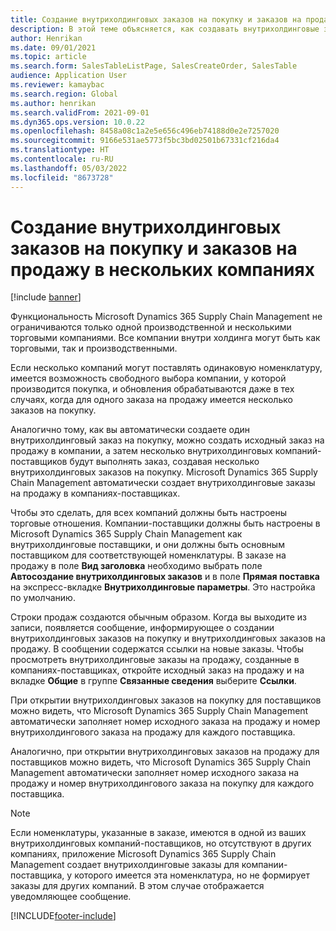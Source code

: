 ```yaml
---
title: Создание внутрихолдинговых заказов на покупку и заказов на продажу в нескольких компаниях
description: В этой теме объясняется, как создавать внутрихолдинговые заказы на покупку или заказы на продажу в нескольких компаниях
author: Henrikan
ms.date: 09/01/2021
ms.topic: article
ms.search.form: SalesTableListPage, SalesCreateOrder, SalesTable
audience: Application User
ms.reviewer: kamaybac
ms.search.region: Global
ms.author: henrikan
ms.search.validFrom: 2021-09-01
ms.dyn365.ops.version: 10.0.22
ms.openlocfilehash: 8458a08c1a2e5e656c496eb74188d0e2e7257020
ms.sourcegitcommit: 9166e531ae5773f5bc3bd02501b67331cf216da4
ms.translationtype: HT
ms.contentlocale: ru-RU
ms.lasthandoff: 05/03/2022
ms.locfileid: "8673728"
---
```

# <a name="creating-intercompany-purchase-and-sales-orders-in-several-companies"></a>Создание внутрихолдинговых заказов на покупку и заказов на продажу в нескольких компаниях

[!include [banner](../../includes/banner.md)]

Функциональность Microsoft Dynamics 365 Supply Chain Management не ограничиваются только одной производственной и несколькими торговыми компаниями. Все компании внутри холдинга могут быть как торговыми, так и производственными.

Если несколько компаний могут поставлять одинаковую номенклатуру, имеется возможность свободного выбора компании, у которой производится покупка, и обновления обрабатываются даже в тех случаях, когда для одного заказа на продажу имеется несколько заказов на покупку.

Аналогично тому, как вы автоматически создаете один внутрихолдинговый заказ на покупку, можно создать исходный заказ на продажу в компании, а затем несколько внутрихолдинговых компаний-поставщиков будут выполнять заказ, создавая несколько внутрихолдинговых заказов на покупку. Microsoft Dynamics 365 Supply Chain Management автоматически создает внутрихолдинговые заказы на продажу в компаниях-поставщиках.

Чтобы это сделать, для всех компаний должны быть настроены торговые отношения. Компании-поставщики должны быть настроены в Microsoft Dynamics 365 Supply Chain Management как внутрихолдинговые поставщики, и они должны быть основным поставщиком для соответствующей номенклатуры. В заказе на продажу в поле **Вид заголовка** необходимо выбрать поле **Автосоздание внутрихолдинговых заказов** и в поле **Прямая поставка** на экспресс-вкладке **Внутрихолдинговые параметры**. Это настройка по умолчанию.

Строки продаж создаются обычным образом. Когда вы выходите из записи, появляется сообщение, информирующее о создании внутрихолдинговых заказов на покупку и внутрихолдинговых заказов на продажу. В сообщении содержатся ссылки на новые заказы. Чтобы просмотреть внутрихолдинговые заказы на продажу, созданные в компаниях-поставщиках, откройте исходный заказ на продажу и на вкладке **Общие** в группе **Связанные сведения** выберите **Ссылки**.

При открытии внутрихолдинговых заказов на покупку для поставщиков можно видеть, что Microsoft Dynamics 365 Supply Chain Management автоматически заполняет номер исходного заказа на продажу и номер внутрихолдингового заказа на продажу для каждого поставщика.

Аналогично, при открытии внутрихолдинговых заказов на продажу для поставщиков можно видеть, что Microsoft Dynamics 365 Supply Chain Management автоматически заполняет номер исходного заказа на продажу и номер внутрихолдингового заказа на покупку для каждого поставщика.

> [!NOTE]
> Если номенклатуры, указанные в заказе, имеются в одной из ваших внутрихолдинговых компаний-поставщиков, но отсутствуют в других компаниях, приложение Microsoft Dynamics 365 Supply Chain Management создает внутрихолдинговые заказы для компании-поставщика, у которого имеется эта номенклатура, но не формирует заказы для других компаний. В этом случае отображается уведомляющее сообщение.

[!INCLUDE[footer-include](../../includes/footer-banner.md)]
